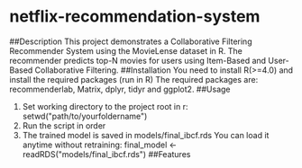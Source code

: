 # netflix-recommendation-system
##Description 
This project demonstrates a Collaborative Filtering Recommender System using the MovieLense dataset in R. The recommender predicts top-N movies for users using Item-Based and User-Based Collaborative Filtering.
##Installation
You need to install R(>=4.0) and install the required packages (run in R)
The required packages are: recommenderlab, Matrix, dplyr, tidyr and ggplot2.
##Usage 
1) Set working directory to the project root 
in r: setwd("path/to/yourfoldername")
2) Run the script in order
3) The trained model is saved in models/final_ibcf.rds
   You can load it anytime without retraining: final_model <- readRDS("models/final_ibcf.rds")
##Features



